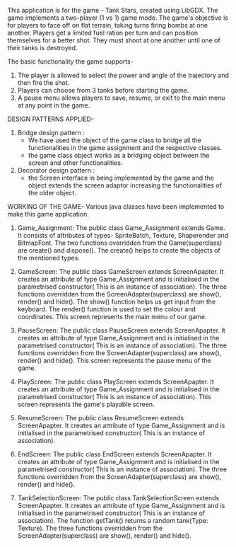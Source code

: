 This application is for the game - Tank Stars, created using LibGDX.
The game implements a two-player (1 vs 1) game mode. The game's objective is for players to face off on flat
terrain, taking turns firing bombs at one another. Players get a limited fuel ration per turn and can 
position themselves for a better shot. They must shoot at one another until one of their tanks is destroyed.

The basic functionality the game supports-

1) The player is allowed to select the power and angle of the trajectory and then fire the shot.
2) Players can choose from 3 tanks before starting the game. 
3) A pause menu allows players to save, resume, or exit to the main menu at any point in the game.

DESIGN PATTERNS APPLIED-
1) Bridge design pattern :
    - We have used the object of the game class to bridge all the functionalities in the game assignment and the respective classes.
    - the game class object works as a bridging object between the screen and other functionalities.
2) Decorator design pattern :
   - the Screen interface in being implemented by the game and the object extends the screen adaptor increasing the functionalities of the older object.

WORKING OF THE GAME-
Various java classes have been implemented to make this game application.

1) Game_Assignment: The public class Game_Assignment extends Game. It consists of attributes of types- SpriteBatch, Texture, Shaperender and BitmapFont. The two functions overridden from the Game(superclass) are create() and dispose(). The create() helps to create the objects of the mentioned types.

2) GameScreen: The public class GameScreen extends ScreenApapter. It creates an attribute of type Game_Assignment and is initialised in the parametrised constructor( This is an instance of association). The three functions overridden from the ScreenAdapter(superclass) are show(), render() and hide(). The show() function helps us get input from the keyboard. The render() function is used to set the colour and coordinates. This screen represents the main menu of our game.

3) PauseScreen: The public class PauseScreen extends ScreenApapter. It creates an attribute of type Game_Assignment and is initialised in the parametrised constructor( This is an instance of association). The three functions overridden from the ScreenAdapter(superclass) are show(), render() and hide(). This screen represents the pause menu of the game.

4) PlayScreen: The public class PlayScreen extends ScreenApapter. It creates an attribute of type Game_Assignment and is initialised in the parametrised constructor( This is an instance of association). This screen represents the game's playable screen. 

5) ResumeScreen: The public class ResumeScreen extends ScreenApapter. It creates an attribute of type Game_Assignment and is initialised in the parametrised constructor( This is an instance of association). 

6) EndScreen: The public class EndScreen extends ScreenApapter. It creates an attribute of type Game_Assignment and is initialised in the parametrised constructor( This is an instance of association). The three functions overridden from the ScreenAdapter(superclass) are show(), render() and hide(). 

7) TankSelectionScreen: The public class TankSelectionScreen extends ScreenApapter. It creates an attribute of type Game_Assignment and is initialised in the parametrised constructor( This is an instance of association). The function getTank() returns a random tank(Type: Texture). The three functions overridden from the ScreenAdapter(superclass) are show(), render() and hide(). 

